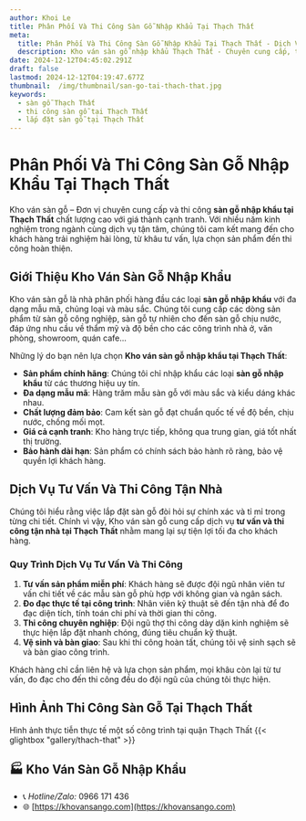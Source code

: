 ```yaml
---
author: Khoi Le
title: Phân Phối Và Thi Công Sàn Gỗ Nhập Khẩu Tại Thạch Thất
meta:
  title: Phân Phối Và Thi Công Sàn Gỗ Nhập Khẩu Tại Thạch Thất - Dịch Vụ Tận Nhà Uy Tín
  description: Kho ván sàn gỗ nhập khẩu Thạch Thất - Chuyên cung cấp, tư vấn và thi công sàn gỗ công nghiệp chất lượng cao. Dịch vụ tận nhà chuyên nghiệp, giá thành hợp lý.
date: 2024-12-12T04:45:02.291Z
draft: false
lastmod: 2024-12-12T04:19:47.677Z
thumbnail:  /img/thumbnail/san-go-tai-thach-that.jpg
keywords:
  - sàn gỗ Thạch Thất
  - thi công sàn gỗ tại Thạch Thất
  - lắp đặt sàn gỗ tại Thạch Thất
---
```


# Phân Phối Và Thi Công Sàn Gỗ Nhập Khẩu Tại Thạch Thất

Kho ván sàn gỗ – Đơn vị chuyên cung cấp và thi công **sàn gỗ nhập khẩu tại Thạch Thất** chất lượng cao với giá thành cạnh tranh. Với nhiều năm kinh nghiệm trong ngành cùng dịch vụ tận tâm, chúng tôi cam kết mang đến cho khách hàng trải nghiệm hài lòng, từ khâu tư vấn, lựa chọn sản phẩm đến thi công hoàn thiện.

## Giới Thiệu Kho Ván Sàn Gỗ Nhập Khẩu

Kho ván sàn gỗ là nhà phân phối hàng đầu các loại **sàn gỗ nhập khẩu** với đa dạng mẫu mã, chủng loại và màu sắc. Chúng tôi cung cấp các dòng sản phẩm từ sàn gỗ công nghiệp, sàn gỗ tự nhiên cho đến sàn gỗ chịu nước, đáp ứng nhu cầu về thẩm mỹ và độ bền cho các công trình nhà ở, văn phòng, showroom, quán cafe...

Những lý do bạn nên lựa chọn **Kho ván sàn gỗ nhập khẩu tại Thạch Thất**:

- **Sản phẩm chính hãng**: Chúng tôi chỉ nhập khẩu các loại **sàn gỗ nhập khẩu** từ các thương hiệu uy tín.
- **Đa dạng mẫu mã**: Hàng trăm mẫu sàn gỗ với màu sắc và kiểu dáng khác nhau.
- **Chất lượng đảm bảo**: Cam kết sàn gỗ đạt chuẩn quốc tế về độ bền, chịu nước, chống mối mọt.
- **Giá cả cạnh tranh**: Kho hàng trực tiếp, không qua trung gian, giá tốt nhất thị trường.
- **Bảo hành dài hạn**: Sản phẩm có chính sách bảo hành rõ ràng, bảo vệ quyền lợi khách hàng.

## Dịch Vụ Tư Vấn Và Thi Công Tận Nhà

Chúng tôi hiểu rằng việc lắp đặt sàn gỗ đòi hỏi sự chính xác và tỉ mỉ trong từng chi tiết. Chính vì vậy, Kho ván sàn gỗ cung cấp dịch vụ **tư vấn và thi công tận nhà tại Thạch Thất** nhằm mang lại sự tiện lợi tối đa cho khách hàng.

### Quy Trình Dịch Vụ Tư Vấn Và Thi Công

1. **Tư vấn sản phẩm miễn phí**: Khách hàng sẽ được đội ngũ nhân viên tư vấn chi tiết về các mẫu sàn gỗ phù hợp với không gian và ngân sách.
2. **Đo đạc thực tế tại công trình**: Nhân viên kỹ thuật sẽ đến tận nhà để đo đạc diện tích, tính toán chi phí và thời gian thi công.
3. **Thi công chuyên nghiệp**: Đội ngũ thợ thi công dày dặn kinh nghiệm sẽ thực hiện lắp đặt nhanh chóng, đúng tiêu chuẩn kỹ thuật.
4. **Vệ sinh và bàn giao**: Sau khi thi công hoàn tất, chúng tôi vệ sinh sạch sẽ và bàn giao công trình.

Khách hàng chỉ cần liên hệ và lựa chọn sản phẩm, mọi khâu còn lại từ tư vấn, đo đạc cho đến thi công đều do đội ngũ của chúng tôi thực hiện.

## Hình Ảnh Thi Công Sàn Gỗ Tại Thạch Thất

Hình ảnh thực tiễn thực tế một số công trình tại quận Thạch Thất
{{< glightbox "gallery/thach-that" >}}

## 🏭 Kho Ván Sàn Gỗ Nhập Khẩu

- 📞 *Hotline/Zalo:*  0966 171 436
- 🌐 [https://khovansango.com](https://khovansango.com)
